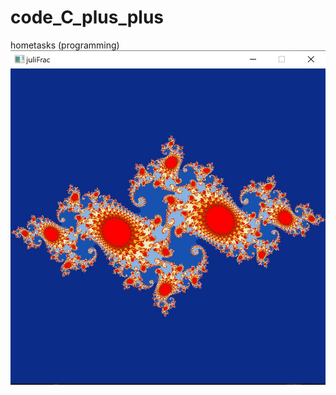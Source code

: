# code_C_plus_plus
hometasks (programming)
![Screenshot](https://github.com/Prishchepchuk/cpp_spring/blob/main/photo_5425046107693631903_y.jpg)
